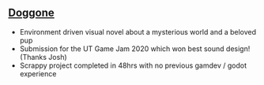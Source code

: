 ## [Doggone](https://dangertimmy.itch.io/doggone)
* Environment driven visual novel about a mysterious world and a beloved pup
* Submission for the UT Game Jam 2020 which won best sound design! (Thanks Josh)
* Scrappy project completed in 48hrs with no previous gamdev / godot experience  